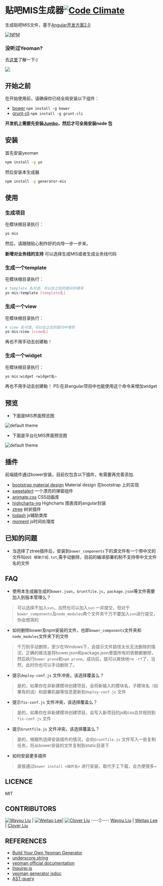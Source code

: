 
# 贴吧MIS生成器[![Code Climate](https://codeclimate.com/github/tbfe/generator-mis/badges/gpa.svg)](https://codeclimate.com/github/tbfe/generator-mis)

生成贴吧MIS文件，基于[Angular开发方案2.0](http://jsbear.baidu.com/2014/11/12/angularjs-new-dev-pattern/)

[![NPM](https://nodei.co/npm/generator-mis.png?downloads=true&stars=true)](https://nodei.co/npm/generator-mis/)

### 没听过Yeoman?

去[这里](http://yeoman.io/)了解一下:)

![](http://i.imgur.com/JHaAlBJ.png)

## 开始之前

在开始使用前，请确保你已经全局安装以下组件：
- [bower](http://bower.io/) `npm install -g bower`
- [grunt-cli](http://gruntjs.com/) `npm install -g grunt-cli`

**开发机上需要先安装[Jumbo](http://jumbo.baidu.com/)，然后才可全局安装node 包**

## 安装

首先安装yeoman

```bash
npm install -g yo
```

然后安装本生成器

```bash
npm install -g generator-mis
```


## 使用

### 生成项目

在模块根目录执行：

```bash
yo mis
```

然后，请跟随贴心制作好的向导一步一步来。

**新增对业务线的支持**
可以选择生成MIS或者生成业务线代码

### 生成一个template

在模块根目录执行：

```bash
# template 名可选，可以在之后的提问中填写
yo mis:template [template名]
```

### 生成一个view

在模块根目录执行：

```bash
# view 名可选，可以在之后的提问中填写
yo mis:view [view名]
```
再也不用手动去创建勒！

### 生成一个widget

在模块根目录执行：

```bash
yo mis:widget <widget名>
```
再也不用手动去创建勒！
PS:在非angular项目中也能使用这个命令来增加widget

## 预览

- 下面是MIS界面预览图

![default theme](asset/screenshot.jpg)

- 下面是平台化MIS界面预览图

![default theme](asset/p-screenshot.jpg)

## 插件

前端插件通过bower安装，目前仅包含以下插件，有需要再完善添加.

- [bootstrap material design](http://fezvrasta.github.io/bootstrap-material-design/bootstrap-elements.html) Material design 在bootstrap 上的实现
- [sweetalert](http://tristanedwards.me/sweetalert) 一个漂亮的弹窗组件
- [animate.css](http://daneden.github.io/animate.css/) CSS动画库
- [highcharts-ng](https://github.com/pablojim/highcharts-ng) Highcharts 图表库的angular封装
- [ztree](http://www.ztree.me/v3/api.php) 树状插件
- [lodash](https://lodash.com/) js辅助类库
- [moment](http://momentjs.com/) js时间处理库

## 已知的问题

- 当选择了ztree插件后，安装到`bower_components`下的源文件有一个带中文的文件叫`QUI 框架介绍.txt`,需手动删除，目前的编译部署机制不支持带中文文件名的文件

## FAQ

- 使用本生成器生成的`bower.json`，`Gruntfile.js`，`package.json`等文件需要加入到版本管理么？

> 可以选择不加入`svn`，当然也可以加入`svn` 一并提交，但对于`bower_components`及`node_modules`两个文件夹千万不要加入`svn`进行提交，你会想哭的

- 如何删除bower及npm安装的文件，也即`bower_components`文件夹和`node_modules`文件夹下的文件

> 千万别手动删除，至少在Windows下，会提示文件路径太长无法删除的情况，正确的做法是将bower.json和package.json里面所有的依赖都删除，然后执行`bower prune`和`npm prune`。成功后，就可以爽快地`rm -rf`了，当然，此时你也可以手动删除了。

- 提示`deploy-conf.js` 文件冲突，该选择覆盖么？

> 是的，如果你在非新建模块创建项目，会将新输入的模块名，子模块名（如果有的话）和部署机器等信息更新到`deploy-conf.js` 文件

- 提示`fis-conf.js` 文件冲突，该选择覆盖么？

> 是的，如果你在非新建模块创建项目，会写入新项目的js和css合并规则到`fis-conf.js` 文件

- 提示`Gruntfile.js` 文件冲突，该选择覆盖么？

> 是的，根据所选择安装插件的情况，会向`Gruntfile.js` 文件写入一些复制任务，将从bower安装的文件复制到static目录下

- 如何安装更多插件

> 直接通过`bower install <插件名>` 进行安装，取代手工下载，会方便很多~

## LICENCE

MIT

## CONTRIBUTORS

[![Wayou Liu](https://avatars2.githubusercontent.com/u/3783096?v=3&s=117)](http://wayou.github.io/) | [![Weitao Lee](https://avatars0.githubusercontent.com/u/1782542?v=3&s=117)](https://github.com/luckyadam)| [![Clover Liu](https://avatars0.githubusercontent.com/u/4927775?v=3&s=460)](https://github.com/cloverzero)
:---:|:---:
[Wayou Liu](http://wayou.github.io/) | [Weitao Lee](https://github.com/luckyadam) | [Clover Liu](https://github.com/cloverzero)

## REFERENCES

- [Build Your Own Yeoman Generator](http://code.tutsplus.com/tutorials/build-your-own-yeoman-generator--cms-20040)
- [underscore.string](https://github.com/epeli/underscore.string)
- [yeoman official documentation](http://yeoman.io/authoring/file-system.html)
- [Inquirer.js](https://github.com/SBoudrias/Inquirer.js)
- [yeoman generator jsdoc](http://yeoman.github.io/generator/file.html)
- [AST-query](https://github.com/SBoudrias/ast-query#toc9)
